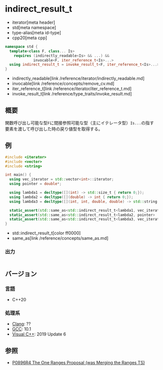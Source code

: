 # indirect_result_t
* iterator[meta header]
* std[meta namespace]
* type-alias[meta id-type]
* cpp20[meta cpp]

```cpp
namespace std {
  template<class F, class... Is>
    requires (indirectly_readable<Is> && ...) &&
             invocable<F, iter_reference_t<Is>...>
  using indirect_result_t = invoke_result_t<F, iter_reference_t<Is>...>;
}
```
* indirectly_readable[link /reference/iterator/indirectly_readable.md]
* invocable[link /reference/concepts/remove_cv.md]
* iter_reference_t[link /reference/iterator/iter_reference_t.md]
* invoke_result_t[link /reference/type_traits/invoke_result.md]

## 概要

関数呼び出し可能な型`F`に間接参照可能な型（主にイテレータ型）`Is...`の指す要素を渡して呼び出した時の戻り値型を取得する。

## 例
```cpp example
#include <iterator>
#include <vector>
#include <string>

int main() {  
  using vec_iterator = std::vector<int>::iterator;
  using pointer = double*;

  using lambda1 = decltype([](int) -> std::size_t { return 0;});
  using lambda2 = decltype([](double) -> int { return 0;});
  using lambda3 = decltype([](int, int, double, double) -> std::string { return "";});

  static_assert(std::same_as<std::indirect_result_t<lambda1, vec_iterator>, std::size_t>);
  static_assert(std::same_as<std::indirect_result_t<lambda2, pointer>     , int>);
  static_assert(std::same_as<std::indirect_result_t<lambda3, vec_iterator, const vec_iterator, pointer, const pointer>, std::string>);
}
```
* std::indirect_result_t[color ff0000]
* same_as[link /reference/concepts/same_as.md]

### 出力
```
```

## バージョン
### 言語
- C++20

### 処理系
- [Clang](/implementation.md#clang): ??
- [GCC](/implementation.md#gcc): 10.1
- [Visual C++](/implementation.md#visual_cpp): 2019 Update 6

## 参照

- [P0896R4 The One Ranges Proposal (was Merging the Ranges TS)](http://www.open-std.org/jtc1/sc22/wg21/docs/papers/2018/p0896r4.pdf)